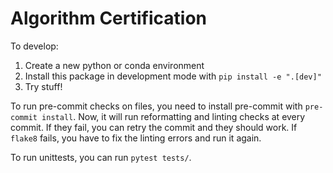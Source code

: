 # Algorithm Certification
To develop:

1. Create a new python or conda environment
2. Install this package in development mode with `pip install -e ".[dev]"`
3. Try stuff!

To run pre-commit checks on files, you need to install pre-commit with `pre-commit install`.
Now, it will run reformatting and linting checks at every commit. If they fail, you can retry the commit and they should work. If `flake8` fails, you have to fix the linting errors and run it again.

To run unittests, you can run `pytest tests/`.
